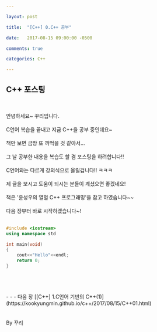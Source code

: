 ```yaml
---

layout: post

title:  "[C++] 0.C++ 공부"

date:   2017-08-15 09:00:00 -0500

comments: true

categories: C++

---
```


## C++ 포스팅
<br>

안녕하세요~ 꾸리입니다.
<br>
<br>
C언어 복습을 끝내고 지금 C++을 공부 중인데요~
<br>
<br>
책만 보면 금방 또 까먹을 것 같아서...
<br>
<br>
그 날 공부한 내용을 복습도 할 겸 포스팅을 하려합니다!!
<br>
<br>
C언어와는 다르게 강의식으로 올릴겁니다!! ㅋㅋㅋ
<br>
<br>
제 글을 보시고 도움이 되시는 분들이 계셨으면 좋겠네요!
<br>
<br>
책은 '윤성우의 열혈 C++ 프로그래밍'을 참고 하였습니다~~
<br>
<br>
다음 장부터 바로 시작하겠습니다~!
<br>
<br>
``` C++
#include <iostream>
using namespace std

int main(void)
{
	cout<<"Hello"<<endl;
	return 0;
}
```
<br>
<br>
<br>
- - -
다음 장 [[C++] 1.C언어 기반의 C++(1)](https://kookyungmin.github.io/c++/2017/08/15/C++01.html)
<br>
<br>
<br>
By 꾸리
